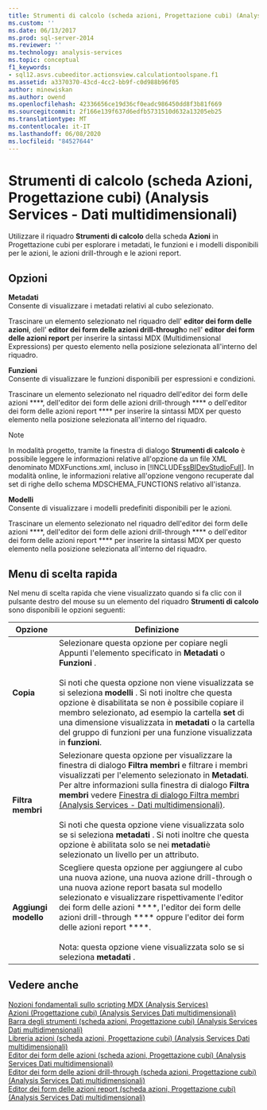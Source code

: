 ```yaml
---
title: Strumenti di calcolo (scheda azioni, Progettazione cubi) (Analysis Services-Dati multidimensionali) | Microsoft Docs
ms.custom: ''
ms.date: 06/13/2017
ms.prod: sql-server-2014
ms.reviewer: ''
ms.technology: analysis-services
ms.topic: conceptual
f1_keywords:
- sql12.asvs.cubeeditor.actionsview.calculationtoolspane.f1
ms.assetid: a3370370-43cd-4cc2-bb9f-c0d988b96f05
author: minewiskan
ms.author: owend
ms.openlocfilehash: 42336656ce19d36cf0eadc986450dd8f3b81f669
ms.sourcegitcommit: 2f166e139f637d6edfb5731510d632a13205eb25
ms.translationtype: MT
ms.contentlocale: it-IT
ms.lasthandoff: 06/08/2020
ms.locfileid: "84527644"
---
```

# <a name="calculation-tools-actions-tab-cube-designer-analysis-services---multidimensional-data"></a>Strumenti di calcolo (scheda Azioni, Progettazione cubi) (Analysis Services - Dati multidimensionali)
  Utilizzare il riquadro **Strumenti di calcolo** della scheda **Azioni** in Progettazione cubi per esplorare i metadati, le funzioni e i modelli disponibili per le azioni, le azioni drill-through e le azioni report.  
  
## <a name="options"></a>Opzioni  
 **Metadati**  
 Consente di visualizzare i metadati relativi al cubo selezionato.  
  
 Trascinare un elemento selezionato nel riquadro dell' **editor dei form delle azioni**, dell' **editor dei form delle azioni drill-through**o nell' **editor dei form delle azioni report** per inserire la sintassi MDX (Multidimensional Expressions) per questo elemento nella posizione selezionata all'interno del riquadro.  
  
 **Funzioni**  
 Consente di visualizzare le funzioni disponibili per espressioni e condizioni.  
  
 Trascinare un elemento selezionato nel riquadro dell'editor dei form delle azioni ****, dell'editor dei form delle azioni drill-through **** o dell'editor dei form delle azioni report **** per inserire la sintassi MDX per questo elemento nella posizione selezionata all'interno del riquadro.  
  
> [!NOTE]  
>  In modalità progetto, tramite la finestra di dialogo **Strumenti di calcolo** è possibile leggere le informazioni relative all'opzione da un file XML denominato MDXFunctions.xml, incluso in [!INCLUDE[ssBIDevStudioFull](../includes/ssbidevstudiofull-md.md)]. In modalità online, le informazioni relative all'opzione vengono recuperate dal set di righe dello schema MDSCHEMA_FUNCTIONS relativo all'istanza.  
  
 **Modelli**  
 Consente di visualizzare i modelli predefiniti disponibili per le azioni.  
  
 Trascinare un elemento selezionato nel riquadro dell'editor dei form delle azioni ****, dell'editor dei form delle azioni drill-through **** o dell'editor dei form delle azioni report **** per inserire la sintassi MDX per questo elemento nella posizione selezionata all'interno del riquadro.  
  
## <a name="context-menu"></a>Menu di scelta rapida  
 Nel menu di scelta rapida che viene visualizzato quando si fa clic con il pulsante destro del mouse su un elemento del riquadro **Strumenti di calcolo** sono disponibili le opzioni seguenti:  
  
|Opzione|Definizione|  
|------------|----------------|  
|**Copia**|Selezionare questa opzione per copiare negli Appunti l'elemento specificato in **Metadati** o **Funzioni** .<br /><br /> Si noti che questa opzione non viene visualizzata se si seleziona **modelli** . Si noti inoltre che questa opzione è disabilitata se non è possibile copiare il membro selezionato, ad esempio la cartella **set** di una dimensione visualizzata in **metadati** o la cartella del gruppo di funzioni per una funzione visualizzata in **funzioni**.|  
|**Filtra membri**|Selezionare questa opzione per visualizzare la finestra di dialogo **Filtra membri** e filtrare i membri visualizzati per l'elemento selezionato in **Metadati**. Per altre informazioni sulla finestra di dialogo **Filtra membri** vedere [Finestra di dialogo Filtra membri &#40;Analysis Services - Dati multidimensionali&#41;](filter-members-dialog-box-analysis-services-multidimensional-data.md).<br /><br /> Si noti che questa opzione viene visualizzata solo se si seleziona **metadati** . Si noti inoltre che questa opzione è abilitata solo se nei **metadati**è selezionato un livello per un attributo.|  
|**Aggiungi modello**|Scegliere questa opzione per aggiungere al cubo una nuova azione, una nuova azione drill-through o una nuova azione report basata sul modello selezionato e visualizzare rispettivamente l'editor dei form delle azioni ****, l'editor dei form delle azioni drill-through **** oppure l'editor dei form delle azioni report ****.<br /><br /> Nota: questa opzione viene visualizzata solo se si seleziona **metadati** .|  
  
## <a name="see-also"></a>Vedere anche  
 [Nozioni fondamentali sullo scripting MDX &#40;Analysis Services&#41;](multidimensional-models/mdx/mdx-scripting-fundamentals-analysis-services.md)   
 [Azioni &#40;Progettazione cubi&#41; &#40;Analysis Services Dati multidimensionali&#41;](actions-cube-designer-analysis-services-multidimensional-data.md)   
 [Barra degli strumenti &#40;scheda azioni, Progettazione cubi&#41; &#40;Analysis Services Dati multidimensionali&#41;](toolbar-actions-tab-cube-designer-analysis-services-multidimensional-data.md)   
 [Libreria azioni &#40;scheda azioni, Progettazione cubi&#41; &#40;Analysis Services Dati multidimensionali&#41;](action-organizer-cube-designer-analysis-services-multidimensional-data.md)   
 [Editor dei form delle azioni &#40;scheda azioni, Progettazione cubi&#41; &#40;Analysis Services Dati multidimensionali&#41;](action-form-editor-cube-designer-analysis-services-multidimensional-data.md)   
 [Editor dei form delle azioni drill-through &#40;scheda azioni, Progettazione cubi&#41; &#40;Analysis Services Dati multidimensionali&#41;](drillthrough-action-form-editor-cube-designer-analysis-services-multidimensional-data.md)   
 [Editor dei form delle azioni report &#40;scheda azioni, Progettazione cubi&#41; &#40;Analysis Services Dati multidimensionali&#41;](report-action-form-editor-cube-designer-analysis-services-multidimensional-data.md)  
  
  
